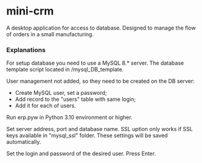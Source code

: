 # mini-crm
A desktop application for access to database.
Designed to manage the flow of orders in a small manufacturing.

### Explanations
For setup database you need to use a MySQL 8.* server. The database template script located in /mysql_DB_template.

User management not added, so they need to be created on the DB server:
- Create MySQL user, set a password;
- Add record to the "users" table with same login;
- Add it for each of users.

Run erp.pyw in Python 3.10 environment or higher.

Set server address, port and database name. SSL uption only works if SSL keys available in "mysql_ssl" folder. These settings will be saved automatically.

Set the login and password of the desired user. Press Enter.
